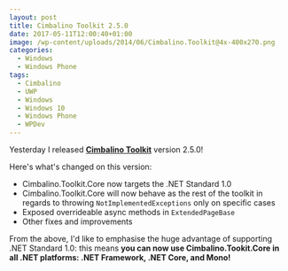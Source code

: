 ```yaml
---
layout: post
title: Cimbalino Toolkit 2.5.0
date: 2017-05-11T12:00:40+01:00
image: /wp-content/uploads/2014/06/Cimbalino.Toolkit@4x-400x270.png
categories:
  - Windows
  - Windows Phone
tags:
  - Cimbalino
  - UWP
  - Windows
  - Windows 10
  - Windows Phone
  - WPDev
---
```

Yesterday I released [**Cimbalino Toolkit**](http://cimbalino.org/) version 2.5.0!

Here's what's changed on this version:

* Cimbalino.Toolkit.Core now targets the .NET Standard 1.0
* Cimbalino.Toolkit.Core will now behave as the rest of the toolkit in regards to throwing `NotImplementedExceptions` only on specific cases
* Exposed overrideable async methods in `ExtendedPageBase`
* Other fixes and improvements

From the above, I'd like to emphasise the huge advantage of supporting .NET Standard 1.0: this means **you can now use Cimbalino.Tookit.Core in all .NET platforms: .NET Framework, .NET Core, and Mono!**